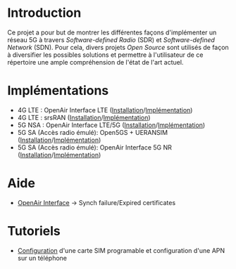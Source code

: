 # Introduction
Ce projet a pour but de montrer les différentes façons d'implémenter un réseau 5G à travers _Software-defined Radio_ (SDR) et _Software-defined Network_ (SDN). Pour cela, divers projets _Open Source_ sont utilisés de façon à diversifier les possibles solutions et permettre à l'utilisateur de ce répertoire une ample compréhension de l'état de l'art actuel.

# Implémentations
* 4G LTE : OpenAir Interface LTE ([Installation](https://github.com/torressantiago/4G-5G-through-SDR/wiki/Installation-de-openairinterface5g)/[Implémentation](https://github.com/torressantiago/4G-5G-through-SDR/wiki/Impl%C3%A9mentation-de-OpenAir-Interface-4G))
* 4G LTE : srsRAN ([Installation](https://github.com/torressantiago/4G-5G-through-SDR/wiki/Installation-de-srsRAN)/[Implémentation](https://github.com/torressantiago/4G-5G-through-SDR/wiki/Impl%C3%A9mentation-de-srsRAN))
* 5G NSA : OpenAir Interface LTE/5G ([Installation](https://github.com/torressantiago/4G-5G-through-SDR/wiki/Installation-de-openairinterface5g)/[Implémentation](https://github.com/torressantiago/4G-5G-through-SDR/wiki/Impl%C3%A9mentation-de-OpenAir-Interface-5G-NSA))
* 5G SA (Accès radio émulé): Open5GS + UERANSIM ([Installation](https://github.com/torressantiago/4G-5G-through-SDR/wiki/Installation-Open5GS)/[Implémentation](https://github.com/torressantiago/4G-5G-through-SDR/wiki/Impl%C3%A9mentation-de-5G-SA-avec-Open5GS))
* 5G SA (Accès radio émulé): OpenAir Interface 5G NR ([Installation](https://github.com/torressantiago/4G-5G-through-SDR/wiki/Installation-de-openairinterface-5G-SA)/[Implémentation](https://github.com/torressantiago/4G-5G-through-SDR/wiki/Impl%C3%A9mentation-de-5G-SA-avec-OpenAir-Interface))

# Aide
- [OpenAir Interface](https://github.com/torressantiago/4G-5G-through-SDR/wiki/Impl%C3%A9mentation-de-OpenAir-Interface-4G#synch-failure-error) -> Synch failure/Expired certificates

# Tutoriels
* [Configuration](https://github.com/torressantiago/4G-5G-through-SDR/wiki/Programmation-de-la-carte-SIM) d'une carte SIM programable et configuration d'une APN sur un téléphone
